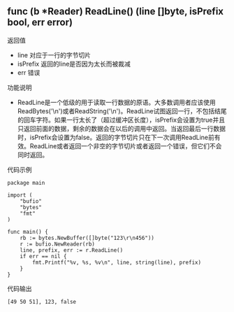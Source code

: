 ## func (b *Reader) ReadLine() (line []byte, isPrefix bool, err error)

返回值

- line 对应于一行的字节切片
- isPrefix 返回的line是否因为太长而被裁减
- err 错误

功能说明

- ReadLine是一个低级的用于读取一行数据的原语。大多数调用者应该使用ReadBytes('\n')或者ReadString('\n')。ReadLine试图返回一行，不包括结尾的回车字符。如果一行太长了（超过缓冲区长度），isPrefix会设置为true并且只返回前面的数据，剩余的数据会在以后的调用中返回。当返回最后一行数据时，isPrefix会设置为false。返回的字节切片只在下一次调用ReadLine前有效。ReadLine或者返回一个非空的字节切片或者返回一个错误，但它们不会同时返回。

代码示例

	package main
	
	import (
		"bufio"
		"bytes"
		"fmt"
	)
	
	func main() {
		rb := bytes.NewBuffer([]byte("123\r\n456"))
		r := bufio.NewReader(rb)
		line, prefix, err := r.ReadLine()
		if err == nil {
			fmt.Printf("%v, %s, %v\n", line, string(line), prefix)
		}
	}
	
代码输出
	
	[49 50 51], 123, false
